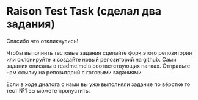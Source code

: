 # Raison Test Task  (сделал два задания)

Спасибо что откликнулись!

Чтобы выполнить тестовые задания сделайте форк этого репозитория или склонируйте и создайте новый репозиторий на github.
Сами задания описаны в readme.md в соответствующих папках.
Отправьте нам ссылку на репозиторий с готовыми заданиями.

Если в ходе диалога с нами вы уже выполняли задание по вёрстке то тест №1 вы можете пропустить.


